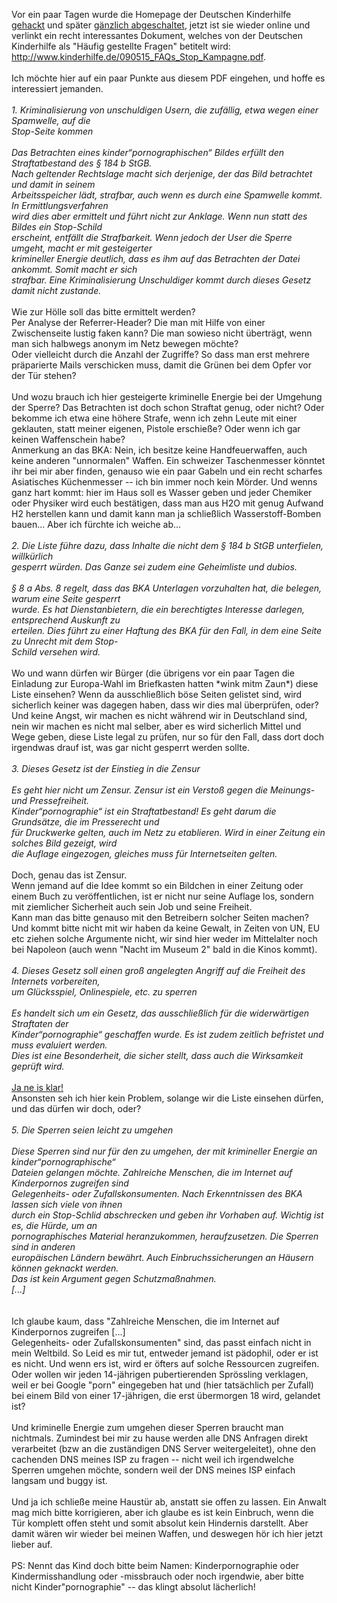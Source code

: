 <html><body><p>Vor ein paar Tagen wurde die Homepage der Deutschen Kinderhilfe <a href="http://geekosphere.org/1051/deutsche-kinderhilfe-andert-politische-richtung/">gehackt</a> und später <a href="/2009/05/deutsche_kinderhilfe_kippt_um/">gänzlich abgeschaltet</a>, jetzt ist sie wieder online und verlinkt ein recht interessantes Dokument, welches von der Deutschen Kinderhilfe als "Häufig gestellte Fragen" betitelt wird: <a href="http://www.kinderhilfe.de/090515_FAQs_Stop_Kampagne.pdf">http://www.kinderhilfe.de/090515_FAQs_Stop_Kampagne.pdf</a>.<br>
<br>
Ich möchte hier auf ein paar Punkte aus diesem PDF eingehen, und hoffe es interessiert jemanden.<br>
<br>
<i>1. Kriminalisierung von unschuldigen Usern, die zufällig, etwa wegen einer Spamwelle, auf die<br>
Stop-Seite kommen<br>
<br>
Das Betrachten eines kinder“pornographischen“ Bildes erfüllt den Straftatbestand des § 184 b StGB.<br>
Nach geltender Rechtslage macht sich derjenige, der das Bild betrachtet und damit in seinem<br>
Arbeitsspeicher lädt, strafbar, auch wenn es durch eine Spamwelle kommt. In Ermittlungsverfahren<br>
wird dies aber ermittelt und führt nicht zur Anklage. Wenn nun statt des Bildes ein Stop-Schild<br>
erscheint, entfällt die Strafbarkeit. Wenn jedoch der User die Sperre umgeht, macht er mit gesteigerter<br>
krimineller Energie deutlich, dass es ihm auf das Betrachten der Datei ankommt. Somit macht er sich<br>
strafbar. Eine Kriminalisierung Unschuldiger kommt durch dieses Gesetz damit nicht zustande.</i><br>
<br>
Wie zur Hölle soll das bitte ermittelt werden?<br>
Per Analyse der Referrer-Header? Die man mit Hilfe von einer Zwischenseite lustig faken kann? Die man sowieso nicht überträgt, wenn man sich halbwegs anonym im Netz bewegen möchte?<br>
Oder vielleicht durch die Anzahl der Zugriffe? So dass man erst mehrere präparierte Mails verschicken muss, damit die Grünen bei dem Opfer vor der Tür stehen?<br>
<br>
Und wozu brauch ich hier gesteigerte kriminelle Energie bei der Umgehung der Sperre? Das Betrachten ist doch schon Straftat genug, oder nicht? Oder bekomme ich etwa eine höhere Strafe, wenn ich zehn Leute mit einer geklauten, statt meiner eigenen, Pistole erschieße? Oder wenn ich gar keinen Waffenschein habe?<br>
Anmerkung an das BKA: Nein, ich besitze keine Handfeuerwaffen, auch keine anderen "unnormalen" Waffen. Ein schweizer Taschenmesser könntet ihr bei mir aber finden, genauso wie ein paar Gabeln und ein recht scharfes Asiatisches Küchenmesser -- ich bin immer noch kein Mörder. Und wenns ganz hart kommt: hier im Haus soll es Wasser geben und jeder Chemiker oder Physiker wird euch bestätigen, dass man aus H2O mit genug Aufwand H2 herstellen kann und damit kann man ja schließlich Wasserstoff-Bomben bauen... Aber ich fürchte ich weiche ab...<br>
<br>
<i>2. Die Liste führe dazu, dass Inhalte die nicht dem § 184 b StGB unterfielen, willkürlich<br>
gesperrt würden. Das Ganze sei zudem eine Geheimliste und dubios.<br>
<br>
§ 8 a Abs. 8 regelt, dass das BKA Unterlagen vorzuhalten hat, die belegen, warum eine Seite gesperrt<br>
wurde. Es hat Dienstanbietern, die ein berechtigtes Interesse darlegen, entsprechend Auskunft zu<br>
erteilen. Dies führt zu einer Haftung des BKA für den Fall, in dem eine Seite zu Unrecht mit dem Stop-<br>
Schild versehen wird.</i><br>
<br>
Wo und wann dürfen wir Bürger (die übrigens vor ein paar Tagen die Einladung zur Europa-Wahl im Briefkasten hatten *wink mitm Zaun*) diese Liste einsehen? Wenn da ausschließlich böse Seiten gelistet sind, wird sicherlich keiner was dagegen haben, dass wir dies mal überprüfen, oder? Und keine Angst, wir machen es nicht während wir in Deutschland sind, nein wir machen es nicht mal selber, aber es wird sicherlich Mittel und Wege geben, diese Liste legal zu prüfen, nur so für den Fall, dass dort doch irgendwas drauf ist, was gar nicht gesperrt werden sollte.<br>
<br>
<i>3. Dieses Gesetz ist der Einstieg in die Zensur<br>
<br>
Es geht hier nicht um Zensur. Zensur ist ein Verstoß gegen die Meinungs- und Pressefreiheit.<br>
Kinder“pornographie“ ist ein Straftatbestand! Es geht darum die Grundsätze, die im Presserecht und<br>
für Druckwerke gelten, auch im Netz zu etablieren. Wird in einer Zeitung ein solches Bild gezeigt, wird<br>
die Auflage eingezogen, gleiches muss für Internetseiten gelten.</i><br>
<br>
Doch, genau das ist Zensur.<br>
Wenn jemand auf die Idee kommt so ein Bildchen in einer Zeitung oder einem Buch zu veröffentlichen, ist er nicht nur seine Auflage los, sondern mit ziemlicher Sicherheit auch sein Job und seine Freiheit.<br>
Kann man das bitte genauso mit den Betreibern solcher Seiten machen? Und kommt bitte nicht mit wir haben da keine Gewalt, in Zeiten von UN, EU etc ziehen solche Argumente nicht, wir sind hier weder im Mittelalter noch bei Napoleon (auch wenn "Nacht im Museum 2" bald in die Kinos kommt).<br>
<br>
<i>4. Dieses Gesetz soll einen groß angelegten Angriff auf die Freiheit des Internets vorbereiten,<br>
um Glücksspiel, Onlinespiele, etc. zu sperren<br>
<br>
Es handelt sich um ein Gesetz, das ausschließlich für die widerwärtigen Straftaten der<br>
Kinder“pornographie“ geschaffen wurde. Es ist zudem zeitlich befristet und muss evaluiert werden.<br>
Dies ist eine Besonderheit, die sicher stellt, dass auch die Wirksamkeit geprüft wird.</i><br>
<br>
<a href="http://blog.fefe.de/?ts=b4f30f3c">Ja ne is klar!</a><br>
Ansonsten seh ich hier kein Problem, solange wir die Liste einsehen dürfen, und das dürfen wir doch, oder?<br>
<br>
<i>5. Die Sperren seien leicht zu umgehen<br>
<br>
Diese Sperren sind nur für den zu umgehen, der mit krimineller Energie an kinder“pornographische“<br>
Dateien gelangen möchte. Zahlreiche Menschen, die im Internet auf Kinderpornos zugreifen sind<br>
Gelegenheits- oder Zufallskonsumenten. Nach Erkenntnissen des BKA lassen sich viele von ihnen<br>
durch ein Stop-Schlid abschrecken und geben ihr Vorhaben auf. Wichtig ist es, die Hürde, um an<br>
pornographisches Material heranzukommen, heraufzusetzen. Die Sperren sind in anderen<br>
europäischen Ländern bewährt. Auch Einbruchssicherungen an Häusern können geknackt werden.<br>
Das ist kein Argument gegen Schutzmaßnahmen.<br>
[...]<br>
</i><br>
<br>
Ich glaube kaum, dass "Zahlreiche Menschen, die im Internet auf Kinderpornos zugreifen [...]<br>
Gelegenheits- oder Zufallskonsumenten" sind, das passt einfach nicht in mein Weltbild. So Leid es mir tut, entweder jemand ist pädophil, oder er ist es nicht. Und wenn ers ist, wird er öfters auf solche Ressourcen zugreifen. Oder wollen wir jeden 14-jährigen pubertierenden Sprössling verklagen, weil er bei Google "porn" eingegeben hat und (hier tatsächlich per Zufall) bei einem Bild von einer 17-jährigen, die erst übermorgen 18 wird, gelandet ist?<br>
<br>
Und kriminelle Energie zum umgehen dieser Sperren braucht man nichtmals. Zumindest bei mir zu hause werden alle DNS Anfragen direkt verarbeitet (bzw an die zuständigen DNS Server weitergeleitet), ohne den cachenden DNS meines ISP zu fragen -- nicht weil ich irgendwelche Sperren umgehen möchte, sondern weil der DNS meines ISP einfach langsam und buggy ist.<br>
<br>
Und ja ich schließe meine Haustür ab, anstatt sie offen zu lassen. Ein Anwalt mag mich bitte korrigieren, aber ich glaube es ist kein Einbruch, wenn die Tür komplett offen steht und somit absolut kein Hindernis darstellt. Aber damit wären wir wieder bei meinen Waffen, und deswegen hör ich hier jetzt lieber auf.<br>
<br>
PS: Nennt das Kind doch bitte beim Namen: Kinderpornographie oder Kindermisshandlung oder -missbrauch oder noch irgendwie, aber bitte nicht Kinder"pornographie" -- das klingt absolut lächerlich!</p></body></html>
